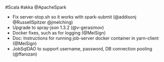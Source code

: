 #Scala #akka @ApacheSpark

* Fix server-stop.sh so it works with spark-submit (@addisonj @RussellSpitzer @jmelching)
* Upgrade to spray-json 1.3.2 (@v-gerasimov)
* Docker fixes, such as for logging (@MeiSign)
* Doc: Instructions for running job-server docker container in yarn-client (@MeiSign)
* JobSqlDAO to support username, password, DB connection pooling (@ffarozan)
